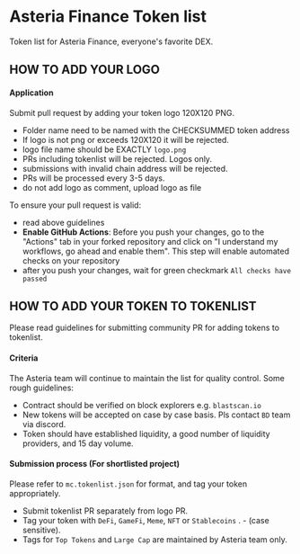 # Asteria Finance Token list

Token list for Asteria Finance, everyone's favorite DEX.

## HOW TO ADD YOUR LOGO

#### Application

Submit pull request by adding your token logo 120X120 PNG.

- Folder name need to be named with the CHECKSUMMED token address
- If logo is not png or exceeds 120X120 it will be rejected.
- logo file name should be EXACTLY `logo.png`
- PRs including tokenlist will be rejected. Logos only.
- submissions with invalid chain address will be rejected.
- PRs will be processed every 3-5 days.
- do not add logo as comment, upload logo as file

To ensure your pull request is valid:

- read above guidelines
- **Enable GitHub Actions**: Before you push your changes, go to the "Actions" tab in your forked repository and click on "I understand my workflows, go ahead and enable them". This step will enable automated checks on your repository
- after you push your changes, wait for green checkmark `All checks have passed`

## HOW TO ADD YOUR TOKEN TO TOKENLIST

Please read guidelines for submitting community PR for adding tokens to tokenlist.

#### Criteria

The Asteria team will continue to maintain the list for quality control. Some rough guidelines:

- Contract should be verified on block explorers e.g. `blastscan.io`
- New tokens will be accepted on case by case basis. Pls contact `BD` team via discord.
- Token should have established liquidity, a good number of liquidity providers, and 15 day volume.

#### Submission process (For shortlisted project)

Please refer to `mc.tokenlist.json` for format, and tag your token appropriately.

- Submit tokenlist PR separately from logo PR.
- Tag your token with `DeFi`, `GameFi`, `Meme`, `NFT` or `Stablecoins` . - (case sensitive).
- Tags for `Top Tokens` and `Large Cap` are maintained by Asteria team only.
